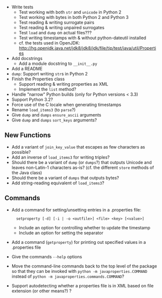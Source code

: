 - Write tests
    - Test working with both `str` and `unicode` in Python 2
    - Test working with bytes in both Python 2 and Python 3
    - Test reading & writing surrogate pairs
    - Test reading & writing unpaired surrogates
    - Test `load` and `dump` on actual files???
    - Test writing timestamps with & without python-dateutil installed
    - cf. the tests used in OpenJDK: <http://hg.openjdk.java.net/jdk8/jdk8/jdk/file/tip/test/java/util/Properties>
- Add docstrings
    - Add a module docstring to `__init__.py`
- Add a README
- `dump`: Support writing `str`s in Python 2
- Finish the Properties class
    - Support reading & writing properties as XML
    - Implement the `list` method?
- Handle "narrow" Python builds (only for Python versions < 3.3)
- Support Python 3.2?
- Force use of the C locale when generating timestamps
- Rename `load_items3` (to `parse`?)
- Give `dump` and `dumps` `ensure_ascii` arguments
- Give `dump` and `dumps` `sort_keys` arguments?

New Functions
-------------
- Add a variant of `join_key_value` that escapes as few characters as possible?
- Add an inverse of `load_items3` for writing triples?
- Should there be a variant of `dump` (or `dumps`?) that outputs Unicode and
  leaves non-Latin-1 characters as-is?  (cf. the different `store` methods of
  the Java class)
- Should there be a variant of `dumps` that outputs bytes?
- Add string-reading equivalent of `load_items3`?

Commands
--------
- Add a command for setting/unsetting entries in a .properties file:

        setproperty [-d] [-i | -o <outfile>] <file> <key> [<value>]

    - Include an option for controlling whether to update the timestamp
    - Include an option for setting the separator

- Add a command (`getproperty`) for printing out specified values in a
  .properties file
- Give the commands `--help` options
- Move the command-line commands back to the top level of the package so that
  they can be invoked with `python -m javaproperties.COMMAND` instead of
  `python -m javaproperties.commands.COMMAND`?
- Support autodetecting whether a properties file is in XML based on file
  extension (or other means?) ?

